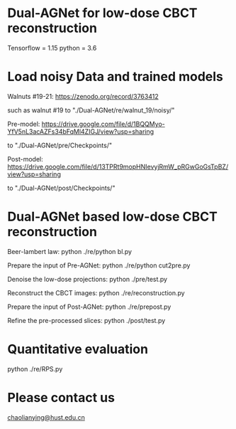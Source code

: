 # Dual-AGNet for low-dose CBCT reconstruction

Tensorflow = 1.15    python = 3.6

# Load noisy Data and trained models

Walnuts #19-21: https://zenodo.org/record/3763412 

such as walnut #19 to "./Dual-AGNet/re/walnut_19/noisy/"

Pre-model:  https://drive.google.com/file/d/1BQQMyo-YfV5nL3acAZFs34bFqMl4ZIGJ/view?usp=sharing 

to "./Dual-AGNet/pre/Checkpoints/"

Post-model: https://drive.google.com/file/d/13TPRt9mopHNIevyjRmW_pRGwGoGsTpBZ/view?usp=sharing 

to "./Dual-AGNet/post/Checkpoints/"


# Dual-AGNet based low-dose CBCT reconstruction
Beer-lambert law:  python ./re/python bl.py 

Prepare the input of Pre-AGNet:  python ./re/python cut2pre.py

Denoise the low-dose projections:  python ./pre/test.py

Reconstruct the CBCT images:  python ./re/reconstruction.py

Prepare the input of Post-AGNet:  python ./re/prepost.py

Refine the pre-processed slices:  python ./post/test.py


# Quantitative evaluation
python ./re/RPS.py

# Please contact us
chaolianying@hust.edu.cn


